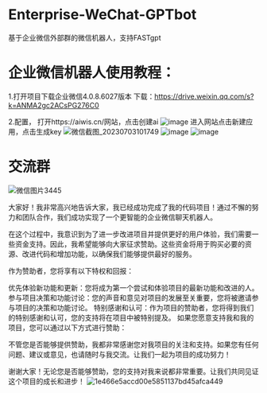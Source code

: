 # Enterprise-WeChat-GPTbot
基于企业微信外部群的微信机器人，支持FASTgpt
# 企业微信机器人使用教程：
1.打开项目下载企业微信4.0.8.6027版本 下载：https://drive.weixin.qq.com/s?k=ANMA2gc2ACsPG276C0


2.配置，
打开https://aiwis.cn/网站，点击创建ai
![image](https://github.com/luolin-ai/Enterprise-WeChat-GPTbot/assets/135555634/49b7e76a-2908-4431-a9e1-26ceb1702ebb)
进入网站点击新建应用，点击生成key
![微信截图_20230703101749](https://github.com/luolin-ai/Enterprise-WeChat-GPTbot/assets/135555634/2d4fbf96-879d-4c71-aae8-04e152616829)
![image](https://github.com/luolin-ai/Enterprise-WeChat-GPTbot/assets/135555634/bb9e7f3c-0e91-4cd2-ab2f-13d35a92b3e3)
![image](https://github.com/luolin-ai/Enterprise-WeChat-GPTbot/assets/135555634/a3987928-8271-4fd2-8b5f-c7af94360ecc)

# 交流群
![微信图片3445](https://github.com/luolin-ai/Enterprise-WeChat-GPTbot/assets/135555634/c40ec040-dd93-48c3-b95e-53f9e9f23375)


大家好！我非常高兴地告诉大家，我已经成功完成了我的代码项目！通过不懈的努力和团队合作，我们成功实现了一个更智能的企业微信聊天机器人。

在这个过程中，我意识到为了进一步改进项目并提供更好的用户体验，我们需要一些资金支持。因此，我希望能够向大家征求赞助。这些资金将用于购买必要的资源、改进代码和增加功能，以确保我们能够提供最好的服务。

作为赞助者，您将享有以下特权和回报：

优先体验新功能和更新：您将成为第一个尝试和体验项目的最新功能和改进的人。
参与项目决策和功能讨论：您的声音和意见对项目的发展至关重要，您将被邀请参与项目的决策和功能讨论。
特别感谢和认可：作为项目的赞助者，您将得到我们的特别感谢和认可，您的支持将在项目中被特别提及。
如果您愿意支持我和我的项目，您可以通过以下方式进行赞助：

不管您是否能够提供赞助，我都非常感谢您对我项目的关注和支持。如果您有任何问题、建议或意见，也请随时与我交流。让我们一起为项目的成功努力！

谢谢大家！无论您是否能够赞助，您的支持对我来说都非常重要。让我们共同见证这个项目的成长和进步！
![1e466e5accd00e5851137bd45afca449](https://github.com/luolin-ai/Enterprise-WeChat-GPTbot/assets/135555634/9148c9ec-6b13-42a7-a73c-9f8d75984d01)
